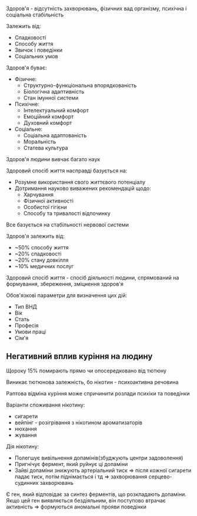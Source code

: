 Здоров'я - відсутність захворювань, фізичних вад організму, психічна і соціальна стабільність

Залежить від:
  - Спадковості
  - Способу життя
  - Звичок і поведінки
  - Соціальних умов

Здоров'я буває:
  - Фізичне:
    - Структурно-функціональна впорядкованість
    - Біологічна адаптивність
    - Стан імунної системи
  - Психічне:
    - Інтелектуальний комфорт
    - Емоційний комфорт
    - Духовний комфорт
  - Соціальне:
    - Соціальна адаптованість
    - Моральність
    - Статева культура

Здоров'я людини вивчає багато наук

Здоровий спосіб життя насправді базується на:
  - Розумне використання свого життєвого потенціалу
  - Дотримання науково виважених рекомендацій щодо:
    - Харчування
    - Фізичної активності
    - Особистої гігієни
    - Способу та тривалості відпочинку

Все базується на стабільності нервової системи

Здоров'я залежить від:
  - ~50% способу життя
  - ~20% спадковості
  - ~20% стану довкілля
  - ~10% медичних послуг

Здоровий спосіб життя - спосіб діяльності людини, спрямований на формування, збереження, зміцнення здоров'я

Обов'язкові параметри для визначення цих дій:
  - Тип ВНД
  - Вік
  - Стать
  - Професія
  - Умови праці
  - Сім'я

## Негативний вплив куріння на людину

Щороку 15% помирають прямо чи опосередковано від тютюну

Виникає тютюнова залежність, бо нікотин - психоактивна речовина

Раптова відміна куріння може спричинити розлади психіки та поведінки

Варіанти споживання нікотину:
  - сигарети
  - вейпінг - розігрівання з нікотином ароматизаторів
  - нюхання
  - жування

Дія нікотину:
  - Полегшує вивільнення допамінів(збуджують центри задоволення)
  - Пригнічує фермент, який руйнує ці допаміни
  - Зайві допаміни знижують артеріальний тиск => після кожної сигарети падає тиск, потім піднімається і тд => захворювання серцево-судинних захворювань

Є ген, який відповідає за синтез ферментів, що розкладають допаміни. Якщо цей ген виявляється бездіяльним, він поступово втрачає активність => формуються аномальні прояви поведінки

